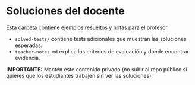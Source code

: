# Soluciones del docente

Esta carpeta contiene ejemplos resueltos y notas para el profesor.

- `solved-tests/` contiene tests adicionales que muestran las soluciones esperadas.
- `teacher-notes.md` explica los criterios de evaluación y dónde encontrar evidencia.

**IMPORTANTE:** Mantén este contenido privado (no subir al repo público si quieres que los estudiantes trabajen sin ver las soluciones).
